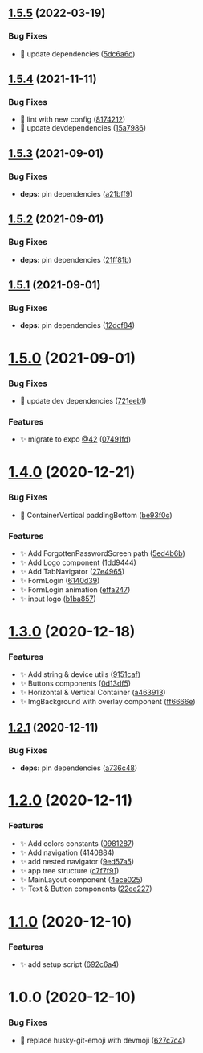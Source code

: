 ## [1.5.5](https://github.com/JimmyBeldone/expo-starter-lemonade/compare/v1.5.4...v1.5.5) (2022-03-19)


### Bug Fixes

* 🐛 update dependencies ([5dc6a6c](https://github.com/JimmyBeldone/expo-starter-lemonade/commit/5dc6a6c78656071255b09cdd36869ac9a44c66c6))

## [1.5.4](https://github.com/JimmyBeldone/expo-starter-lemonade/compare/v1.5.3...v1.5.4) (2021-11-11)


### Bug Fixes

* 🐛 lint with new config ([8174212](https://github.com/JimmyBeldone/expo-starter-lemonade/commit/817421203512fe5d1eea33f561e128f9272f783b))
* 🐛 update devdependencies ([15a7986](https://github.com/JimmyBeldone/expo-starter-lemonade/commit/15a79866223f49a9a018d6394e631da429a68c74))

## [1.5.3](https://github.com/JimmyBeldone/expo-starter-lemonade/compare/v1.5.2...v1.5.3) (2021-09-01)


### Bug Fixes

* **deps:** pin dependencies ([a21bff9](https://github.com/JimmyBeldone/expo-starter-lemonade/commit/a21bff9a068d1c57282f418dd8b52f8eed7bb688))

## [1.5.2](https://github.com/JimmyBeldone/expo-starter-lemonade/compare/v1.5.1...v1.5.2) (2021-09-01)


### Bug Fixes

* **deps:** pin dependencies ([21ff81b](https://github.com/JimmyBeldone/expo-starter-lemonade/commit/21ff81b22f410c4d7cd733004bd1c013d432ce9a))

## [1.5.1](https://github.com/JimmyBeldone/expo-starter-lemonade/compare/v1.5.0...v1.5.1) (2021-09-01)


### Bug Fixes

* **deps:** pin dependencies ([12dcf84](https://github.com/JimmyBeldone/expo-starter-lemonade/commit/12dcf845eaaefca1da8993f5c9a1988293ef2360))

# [1.5.0](https://github.com/JimmyBeldone/expo-starter-lemonade/compare/v1.4.0...v1.5.0) (2021-09-01)


### Bug Fixes

* 🐛 update dev dependencies ([721eeb1](https://github.com/JimmyBeldone/expo-starter-lemonade/commit/721eeb1b967b798a65373fdd40a26b6229d59fda))


### Features

* ✨ migrate to expo [@42](https://github.com/42) ([07491fd](https://github.com/JimmyBeldone/expo-starter-lemonade/commit/07491fde135e0918898c258e2d09ce80cbe05e7f))

# [1.4.0](https://github.com/JimmyBeldone/expo-starter-lemonade/compare/v1.3.0...v1.4.0) (2020-12-21)


### Bug Fixes

* 🐛 ContainerVertical paddingBottom ([be93f0c](https://github.com/JimmyBeldone/expo-starter-lemonade/commit/be93f0c4b56aaecc42d5cece0c50491f9e76bea7))


### Features

* ✨ Add ForgottenPasswordScreen path ([5ed4b6b](https://github.com/JimmyBeldone/expo-starter-lemonade/commit/5ed4b6b8debbd6282562b2a9f8d5126cee3196a2))
* ✨ Add Logo component ([1dd9444](https://github.com/JimmyBeldone/expo-starter-lemonade/commit/1dd94444e45760d00c32d6b32b12780a0c252443))
* ✨ Add TabNavigator ([27e4965](https://github.com/JimmyBeldone/expo-starter-lemonade/commit/27e4965918cd747ba818f92c34ccc49d408393a3))
* ✨ FormLogin ([6140d39](https://github.com/JimmyBeldone/expo-starter-lemonade/commit/6140d3970ca2ff5696ca1ab668de89d2e427e89f))
* ✨ FormLogin animation ([effa247](https://github.com/JimmyBeldone/expo-starter-lemonade/commit/effa247a180214ace2fee1f09dc17aaeadba325e))
* ✨ input logo ([b1ba857](https://github.com/JimmyBeldone/expo-starter-lemonade/commit/b1ba8576a87dda0e87fd2865aaec440025918d67))

# [1.3.0](https://github.com/JimmyBeldone/expo-starter-lemonade/compare/v1.2.1...v1.3.0) (2020-12-18)


### Features

* ✨ Add string & device utils ([9151caf](https://github.com/JimmyBeldone/expo-starter-lemonade/commit/9151caf539fb1fabde117f0b7d7056ff023343ba))
* ✨ Buttons components ([0d13df5](https://github.com/JimmyBeldone/expo-starter-lemonade/commit/0d13df59e51dd69129829435016044192d94042b))
* ✨ Horizontal & Vertical Container ([a463913](https://github.com/JimmyBeldone/expo-starter-lemonade/commit/a463913cbc0d6ab70384835755442a2e30c720a0))
* ✨ ImgBackground with overlay component ([ff6666e](https://github.com/JimmyBeldone/expo-starter-lemonade/commit/ff6666e4d782555a3a3eb883e9dc6933e354bc2e))

## [1.2.1](https://github.com/JimmyBeldone/expo-starter-lemonade/compare/v1.2.0...v1.2.1) (2020-12-11)


### Bug Fixes

* **deps:** pin dependencies ([a736c48](https://github.com/JimmyBeldone/expo-starter-lemonade/commit/a736c480c406f8a66707cb774b53e156566cbd2c))

# [1.2.0](https://github.com/JimmyBeldone/expo-starter-lemonade/compare/v1.1.0...v1.2.0) (2020-12-11)


### Features

* ✨ Add colors constants ([0981287](https://github.com/JimmyBeldone/expo-starter-lemonade/commit/098128790c6ba25b55cd58a4327f08af01f7f711))
* ✨ Add navigation ([4140884](https://github.com/JimmyBeldone/expo-starter-lemonade/commit/4140884179a344db324e9cad287a299e80d9ccb9))
* ✨ add nested navigator ([9ed57a5](https://github.com/JimmyBeldone/expo-starter-lemonade/commit/9ed57a55958a556ae9fc1035b3d417fe2a4d93d8))
* ✨ app tree structure ([c7f7f91](https://github.com/JimmyBeldone/expo-starter-lemonade/commit/c7f7f91be3e6bbf2588bdbe484eb4a7f266b01e2))
* ✨ MainLayout component ([4ece025](https://github.com/JimmyBeldone/expo-starter-lemonade/commit/4ece0252b01973f01a4532a13dd472852aab3566))
* ✨ Text & Button components ([22ee227](https://github.com/JimmyBeldone/expo-starter-lemonade/commit/22ee227b8d41ee4f8aab990299b4ea10e2ca4702))

# [1.1.0](https://github.com/JimmyBeldone/expo-starter-lemonade/compare/v1.0.0...v1.1.0) (2020-12-10)


### Features

* ✨ add setup script ([692c6a4](https://github.com/JimmyBeldone/expo-starter-lemonade/commit/692c6a493f93de8678f27e5aca61b7d8a4f66fc6))

# 1.0.0 (2020-12-10)


### Bug Fixes

* 🐛 replace husky-git-emoji with devmoji ([627c7c4](https://github.com/JimmyBeldone/expo-starter-lemonade/commit/627c7c4e8814a738be8023eb828d98b9ff03747b))
